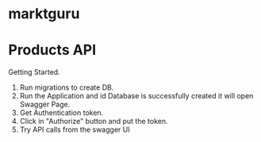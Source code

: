 # marktguru
# Products API

Getting Started.

1. Run migrations to create DB.
2. Run the Application and id Database is successfully created it will open Swagger Page.
3. Get Authentication token.
4. Click in "Authorize" button and put the token.
5. Try API calls from the swagger UI
